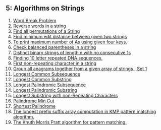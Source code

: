 ## 5: Algorithms on Strings

1. [Word Break Problem]()
2. [Reverse words in a string]()
3. [Find all permutations of a String]()
4. [Find minimum edit distance between given two strings]()
5. [To print maximum number of As using given four keys.]()
6. [Check balanced parentheses in a string]()
7. [Distinct binary strings of length n with no consecutive 1s]()
8. [Finding 10 letter repeated DNA sequences.]()
9. [First non-repeating character in a string]()
10. [Group all anagrams together from a given array of strings | Set 1]()
11. [Longest Common Subsequence]()
12. [Longest Common Substring]()
13. [Longest Palindromic Subsequence]()
14. [Longest Palindromic Substring]()
15. [Longest Substring with non-Repeating Characters]()
16. [Palindrome Min Cut]()
17. [Shortest Palindrome]()
18. [The longest prefix suffix array computation in KMP pattern matching algorithm.]()
19. [The Knuth Morris Pratt algorithm for pattern matching.]()
